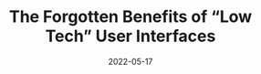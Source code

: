 ---
date: 2022-05-17
draft: true
permalink: false
publisher: uxdesigncc
tags:
  - usability
target_url: https://uxdesign.cc/the-forgotten-benefits-of-low-tech-user-interfaces-57fdbb6ac83
title: The Forgotten Benefits of “Low Tech” User Interfaces
---